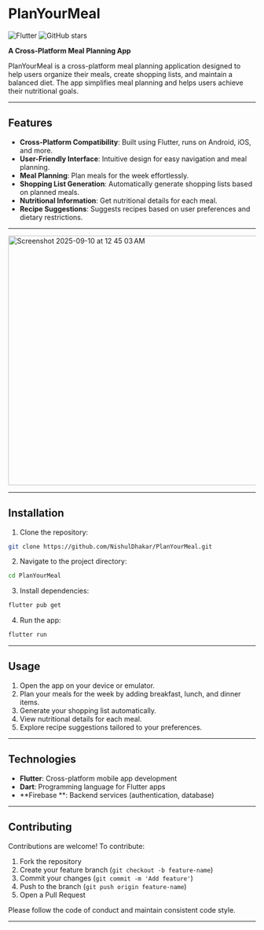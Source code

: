 # PlanYourMeal

![Flutter](https://img.shields.io/badge/Flutter-02569B?style=flat\&logo=flutter\&logoColor=white)
![GitHub stars](https://img.shields.io/github/stars/NishulDhakar/PlanYourMeal?style=social)

**A Cross-Platform Meal Planning App**

PlanYourMeal is a cross-platform meal planning application designed to help users organize their meals, create shopping lists, and maintain a balanced diet. The app simplifies meal planning and helps users achieve their nutritional goals.

---

## Features

* **Cross-Platform Compatibility**: Built using Flutter, runs on Android, iOS, and more.
* **User-Friendly Interface**: Intuitive design for easy navigation and meal planning.
* **Meal Planning**: Plan meals for the week effortlessly.
* **Shopping List Generation**: Automatically generate shopping lists based on planned meals.
* **Nutritional Information**: Get nutritional details for each meal.
* **Recipe Suggestions**: Suggests recipes based on user preferences and dietary restrictions.

---

<img width="1082" height="508" alt="Screenshot 2025-09-10 at 12 45 03 AM" src="https://github.com/user-attachments/assets/e8596fc2-803f-48da-98ef-c3e3e7bbb76a" />

---

## Installation

1. Clone the repository:

```bash
git clone https://github.com/NishulDhakar/PlanYourMeal.git
```

2. Navigate to the project directory:

```bash
cd PlanYourMeal
```

3. Install dependencies:

```bash
flutter pub get
```

4. Run the app:

```bash
flutter run
```

---

## Usage

1. Open the app on your device or emulator.
2. Plan your meals for the week by adding breakfast, lunch, and dinner items.
3. Generate your shopping list automatically.
4. View nutritional details for each meal.
5. Explore recipe suggestions tailored to your preferences.

---

## Technologies

* **Flutter**: Cross-platform mobile app development
* **Dart**: Programming language for Flutter apps
* **Firebase **: Backend services (authentication, database)

---

## Contributing

Contributions are welcome! To contribute:

1. Fork the repository
2. Create your feature branch (`git checkout -b feature-name`)
3. Commit your changes (`git commit -m 'Add feature'`)
4. Push to the branch (`git push origin feature-name`)
5. Open a Pull Request

Please follow the code of conduct and maintain consistent code style.

---



